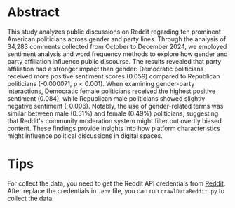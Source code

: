# Abstract

This study analyzes public discussions on Reddit regarding ten prominent American politicians across gender and party lines. Through the analysis of 34,283 comments collected from October to December 2024, we employed sentiment analysis and word frequency methods to explore how gender and party affiliation influence public discourse. The results revealed that party affiliation had a stronger impact than gender: Democratic politicians received more positive sentiment scores (0.059) compared to Republican politicians (-0.000071, p < 0.001). When examining gender-party interactions, Democratic female politicians received the highest positive sentiment (0.084), while Republican male politicians showed slightly negative sentiment (-0.006). Notably, the use of gender-related terms was similar between male (0.51%) and female (0.49%) politicians, suggesting that Reddit's community moderation system might filter out overtly biased content. These findings provide insights into how platform characteristics might influence political discussions in digital spaces.

# Tips

For collect the data, you need to get the Reddit API credentials from [Reddit](https://www.reddit.com/prefs/apps).
After replace the credentials in `.env` file, you can run `crawlDataReddit.py` to collect the data.